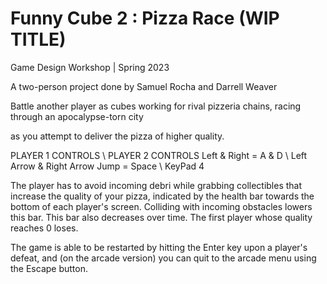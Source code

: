 # Funny Cube 2 : Pizza Race (WIP TITLE)
Game Design Workshop | Spring 2023

A two-person project done by Samuel Rocha and Darrell Weaver

Battle another player as cubes working for rival pizzeria chains, racing through an apocalypse-torn city 

as you attempt to deliver the pizza of higher quality.

PLAYER 1 CONTROLS \\ PLAYER 2 CONTROLS
Left & Right = A & D \\ Left Arrow & Right Arrow
Jump = Space \\ KeyPad 4


The player has to avoid incoming debri while grabbing collectibles that increase the quality of your pizza, indicated by the health bar towards the bottom
of each player's screen. Colliding with incoming obstacles lowers this bar. This bar also decreases over time. The first player whose quality reaches 0 loses.

The game is able to be restarted by hitting the Enter key upon a player's defeat, and (on the arcade version) you can quit to 
the arcade menu using the Escape button.
